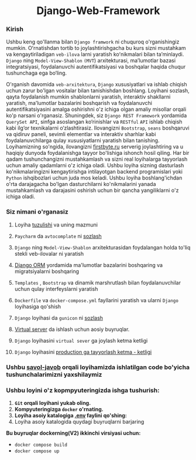 <link rel="stylesheet" href="https://cdnjs.cloudflare.com/ajax/libs/font-awesome/6.0.0-beta3/css/all.min.css">



<h1 style="text-align: center;">Django-Web-Framework</h1>

### **Kirish**

Ushbu keng qo'llanma bilan  `Django framwork` ni chuquroq o'rganishingiz mumkin. Oʻrnatishdan tortib to
joylashtirishgacha bu kurs sizni mustahkam va kengaytiriladigan `veb-ilova` larni yaratish koʻnikmalari bilan
taʼminlaydi.
`Django` ning `Model-View-Shablon` `(MVT`) arxitekturasi, ma’lumotlar bazasi integratsiyasi, foydalanuvchi
autentifikatsiyasi
va boshqalar haqida chuqur tushunchaga ega bo‘ling.

O'rganish davomida `veb-arxitektura`, `Django` xususiyatlari va ishlab chiqish uchun zarur bo'lgan vositalar bilan
tanishishdan
boshlang. Loyihani sozlash, qayta foydalanish mumkin shablonlarni yaratish, interaktiv shakllarni yaratish, ma'lumotlar
bazalarini boshqarish va foydalanuvchi autentifikatsiyasini amalga oshirishni o'z ichiga olgan amaliy misollar orqali
ko'p narsani o'rganasiz. Shuningdek, siz `Django REST Framework` yordamida `QuerySet API`, sinfga asoslangan
ko‘rinishlar va `RESTful` `API`
ishlab chiqish kabi ilg‘or texnikalarni o‘zlashtirasiz. Ilovangizni `Bootstrap`, `seans`
boshqaruvi va qidiruv paneli, sevimli elementlar va interaktiv sharhlar kabi foydalanuvchilarga qulay xususiyatlarni
yaratish bilan tanishing. Loyihamizning so'ngida, ilovangizni [firstbyte.ru](https://firstbyte.ru/) serverig
joylashtiring va u haqiqiy dunyoda foydalanishga tayyor
bo'lishiga ishonch hosil qiling. Har bir qadam tushunchangizni mustahkamlash va sizni real loyihalarga tayyorlash uchun
amaliy qadamlarni o'z ichiga oladi. Ushbu loyiha sizning dasturlash ko'nikmalaringizni kengaytirishga intilayotgan
backend programislari yoki `Python` ishqibozlari uchun juda mos keladi. Ushbu loyiha
boshlang'ichdan o'rta darajagacha bo'lgan dasturchilarni ko'nikmalarini yanada mustahkamlash va darajasini oshirish
uchun bir qancha yangiliklarni o'z ichiga oladi.

### **Siz nimani o'rganasiz**
1. Loyiha [tuzulishi](./project-structure.md) va uning mazmuni
2. `Paycharm` da `avtocomplate` ni [sozlash](./autocomlate.md) 
3. `Django` ning `Model-View-Shablon` arxitekturasidan foydalangan holda to'liq stekli veb-ilovalar ni yaratish
4.  [Django ORM](./orm.md) yordamida ma'lumotlar bazalarini boshqaring va migratsiyalarni boshqaring
5. `Templates` , `Bootstrap` va dinamik marshrutlash bilan foydalanuvchilar uchun qulay interfeyslarni yaratish

6. `Dockerfile` va `docker-compose.yml` fayllarini yaratish va ularni `Django` loyihasiga qo'shish
7. `Django` loyihasi da `gunicon` ni [sozlash](./nginx-gunicorn.md)
8. [Virtual server](./virtual-server.md)  da ishlash uchun aosiy buyruqlar.
9. `Django` loyihasini `virtual sever` ga joylash ketma ketligi
10. `Django` loyihasini [production ga tayyorlash ketma - ketligi](./prodoction.md) 


### Ushbu [savol-javob](./test.md) orqali loyihamizda ishlatilgan code bo'yicha tushunchalarimizni yaxshilaymiz 

### Ushbu loyini o'z kopmpyuteringizda ishga tushurish:
1. **`Git` orqali loyihani yukab oling.**
2. **Kompyuteringizga `docker` o'rnating.**
3. **Loyiha asoiy katalogiga [.env](./.envFileExample) faylini qo'shing:**
4. Loyiha asoiy katalogida  quydagi buyruqlarni barjaring

**Bu buyruqlar dockerning(**V2**) ikkinchi virsiyasi  uchun:**
   - `docker compose build`
   - `docker compose up`































































































































































































